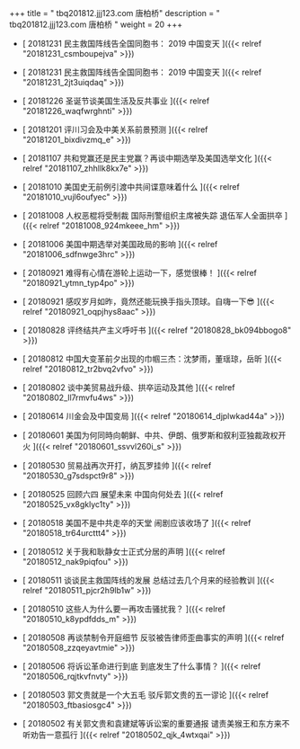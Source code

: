 +++
title = "  tbq201812.jjj123.com 唐柏桥"
description = "  tbq201812.jjj123.com 唐柏桥  "
weight = 20
+++



* [ 20181231  民主救国阵线告全国同胞书： 2019 中国变天  ]({{< relref "20181231_csmboupejva" >}})


* [ 20181231  民主救国阵线告全国同胞书： 2019 中国变天  ]({{< relref "20181231_2jt3uiqdaq" >}})


* [ 20181226  圣诞节谈美国生活及反共事业  ]({{< relref "20181226_waqfwrghnti" >}})


* [ 20181201  评川习会及中美关系前景预测  ]({{< relref "20181201_bixdivzmq_e" >}})


* [ 20181107  共和党赢还是民主党赢？再谈中期选举及美国选举文化  ]({{< relref "20181107_zhhllk8kx7e" >}})


* [ 20181010  美国史无前例引渡中共间谍意味着什么  ]({{< relref "20181010_vujl6oufyec" >}})


* [ 20181008  人权恶棍将受制裁 国际刑警组织主席被失踪 退伍军人全面拱卒  ]({{< relref "20181008_924mkeee_hm" >}})


* [ 20181006  美国中期选举对美国政局的影响  ]({{< relref "20181006_sdfnwge3hrc" >}})


* [ 20180921  难得有心情在游轮上运动一下，感觉很棒！  ]({{< relref "20180921_ytmn_typ4po" >}})


* [ 20180921  感叹岁月如昨，竟然还能玩换手指头顶球。自嗨一下😎  ]({{< relref "20180921_oqpjhys8aac" >}})


* [ 20180828  评终结共产主义呼吁书  ]({{< relref "20180828_bk094bbogo8" >}})


* [ 20180812  中国大变革前夕出现的巾帼三杰：沈梦雨，董瑶琼，岳昕  ]({{< relref "20180812_tr2bvq2vfvo" >}})


* [ 20180802  谈中美贸易战升级、拱卒运动及其他  ]({{< relref "20180802_ll7rmvfu4ws" >}})


* [ 20180614  川金会及中国变局  ]({{< relref "20180614_djplwkad44a" >}})


* [ 20180601  美国为何同時向朝鲜、中共、伊朗、俄罗斯和叙利亚独裁政权开火  ]({{< relref "20180601_ssvvl260i_s" >}})


* [ 20180530  贸易战再次开打，纳瓦罗挂帅  ]({{< relref "20180530_g7sdspct9r8" >}})


* [ 20180525  回顾六四 展望未来 中国向何处去  ]({{< relref "20180525_vx8gklyc1ty" >}})


* [ 20180518  美国不是中共走卒的天堂 闹剧应该收场了  ]({{< relref "20180518_tr64urcttt4" >}})


* [ 20180512  关于我和耿静女士正式分居的声明  ]({{< relref "20180512_nak9piqfou" >}})


* [ 20180511  谈谈民主救国阵线的发展 总结过去几个月来的经验教训  ]({{< relref "20180511_pjcr2h9lb1w" >}})


* [ 20180510  这些人为什么要一再攻击骚扰我？  ]({{< relref "20180510_k8ypdfdds_m" >}})


* [ 20180508  再谈禁制令开庭细节 反驳被告律师歪曲事实的声明  ]({{< relref "20180508_zzqeyavtmie" >}})


* [ 20180506  将诉讼革命进行到底 到底发生了什么事情？  ]({{< relref "20180506_rqjtkvfnvty" >}})


* [ 20180503  郭文贵就是一个大五毛 驳斥郭文贵的五一谬论  ]({{< relref "20180503_ftbasiosgc4" >}})


* [ 20180502  有关郭文贵和袁建斌等诉讼案的重要通报 谴责美猴王和东方来不听劝告一意孤行  ]({{< relref "20180502_qjk_4wtxqai" >}})

